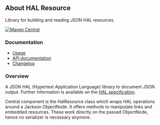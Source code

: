 ## About HAL Resource

Library for building and reading JSON HAL resources.

[![Maven Central](https://img.shields.io/maven-central/v/io.wcm.caravan/io.wcm.caravan.hal.resource)](https://repo1.maven.org/maven2/io/wcm/caravan/io.wcm.caravan.hal.resource/)


### Documentation

* [Usage][usage]
* [API documentation][apidocs]
* [Changelog][changelog]


[usage]: usage.html
[apidocs]: apidocs/
[changelog]: changes-report.html


### Overview

A JSON HAL (Hypertext Application Language) library to document JSON output. Further information is available on the [HAL specification](http://stateless.co/hal_specification.html).

Central component is the HalResource class which wraps HAL operations around a Jackson ObjectNode. It offers methods to manipulate links and embedded resources. These work directly on the passed ObjectNode, hence no serializer is necessary anymore.
